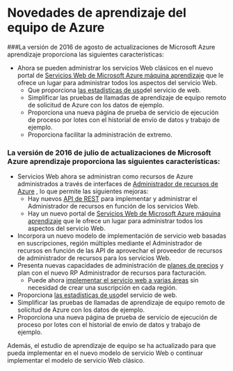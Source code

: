 <properties
    pageTitle="Novedades de aprendizaje de máquina | Microsoft Azure"
    description="Nuevas características que están disponibles en aprendizaje de máquina de Azure."
    services="machine-learning"
    documentationCenter=""
    authors="vDonGlover"
    manager="raymondl"
    editor=""/>

<tags
    ms.service="machine-learning"
    ms.workload="data-services"
    ms.tgt_pltfrm="na"
    ms.devlang="na"
    ms.topic="article"
    ms.date="10/05/2016"
    ms.author="v-donglo"/>

# <a name="whats-new-in-azure-machine-learning"></a>Novedades de aprendizaje del equipo de Azure

###<a name="the-august-2016-release-of-microsoft-azure-machine-learning-updates-provide-the-following-features"></a>La versión de 2016 de agosto de actualizaciones de Microsoft Azure aprendizaje proporciona las siguientes características:

* Ahora se pueden administrar los servicios Web clásicos en el nuevo portal de [Servicios Web de Microsoft Azure máquina aprendizaje](https://services.azureml.net/) que le ofrece un lugar para administrar todos los aspectos del servicio Web.   
    * Que proporciona [las estadísticas de uso](machine-learning-manage-new-webservice.md)del servicio de web.
    * Simplificar las pruebas de llamadas de aprendizaje de equipo remoto de solicitud de Azure con los datos de ejemplo.
    * Proporciona una nueva página de prueba de servicio de ejecución de proceso por lotes con el historial de envío de datos y trabajo de ejemplo.
    * Proporciona facilitar la administración de extremo.

### <a name="the-july-2016-release-of-microsoft-azure-machine-learning-updates-provide-the-following-features"></a>La versión de 2016 de julio de actualizaciones de Microsoft Azure aprendizaje proporciona las siguientes características:

* Servicios Web ahora se administran como recursos de Azure administrados a través de interfaces de [Administrador de recursos de Azure](../azure-resource-manager/resource-group-overview.md) , lo que permite las siguientes mejoras:
    * Hay nuevos [API de REST](https://msdn.microsoft.com/library/azure/Dn950030.aspx) para implementar y administrar el Administrador de recursos en función de los servicios Web.
    * Hay un nuevo portal de [Servicios Web de Microsoft Azure máquina aprendizaje](https://services.azureml.net/) que le ofrece un lugar para administrar todos los aspectos del servicio Web.
* Incorpora un nuevo modelo de implementación de servicio web basadas en suscripciones, región múltiples mediante el Administrador de recursos en función de las API de aprovechar el proveedor de recursos de administrador de recursos para los servicios Web.
* Presenta nuevas capacidades de administración de [planes de precios](https://azure.microsoft.com/pricing/details/machine-learning/) y plan con el nuevo RP Administrador de recursos para facturación.
    * Puede ahora [implementar el servicio web a varias áreas](machine-learning-how-to-deploy-to-multiple-regions.md) sin necesidad de crear una suscripción en cada región.
* Proporciona [las estadísticas de uso](machine-learning-manage-new-webservice.md)del servicio de web.
* Simplificar las pruebas de llamadas de aprendizaje de equipo remoto de solicitud de Azure con los datos de ejemplo.
* Proporciona una nueva página de prueba de servicio de ejecución de proceso por lotes con el historial de envío de datos y trabajo de ejemplo.

Además, el estudio de aprendizaje de equipo se ha actualizado para que pueda implementar en el nuevo modelo de servicio Web o continuar implementar el modelo de servicio Web clásico. 
